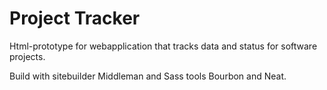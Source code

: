 # Project Tracker #

Html-prototype for webapplication that tracks data and status for software
projects.

Build with sitebuilder Middleman and Sass tools Bourbon and Neat.

